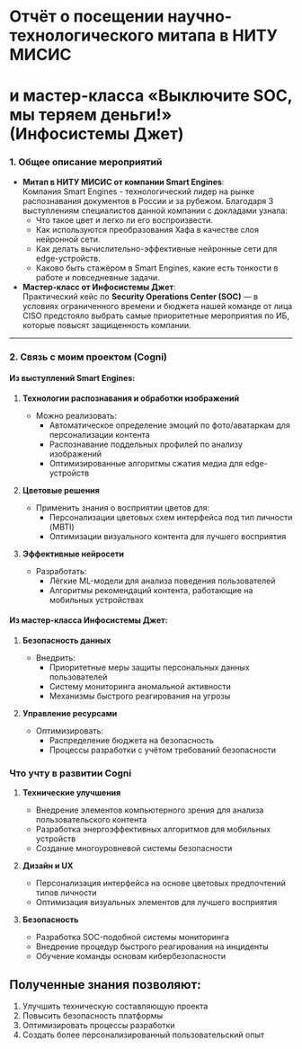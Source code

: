 # Отчёт о посещении научно-технологического митапа в НИТУ МИСИС  
# и мастер-класса «Выключите SOC, мы теряем деньги!» (Инфосистемы Джет)  

### **1. Общее описание мероприятий**  
- **Митап в НИТУ МИСИС от компании Smart Engines**:  
  Компания Smart Engines - технологический лидер на рынке распознавания документов в России и за рубежом.
  Благодаря 3 выступлениям специалистов данной компании с докладами узнала:  
  - Что такое цвет и легко ли его воспроизвести.  
  - Как используются преобразования Хафа в качестве слоя нейронной сети.  
  - Как делать вычислительно-эффективные нейронные сети для edge-устройств.  
  - Каково быть стажёром в Smart Engines, какие есть тонкости в работе и повседневные задачи.    
- **Мастер-класс от Инфосистемы Джет**:  
  Практический кейс по **Security Operations Center (SOC)** — в условиях ограниченного времени и бюджета нашей команде от лица CISO предстояло выбрать самые приоритетные мероприятия по ИБ, которые повысят защищенность компании.  

---

### **2. Связь с моим проектом (Cogni)**  

#### Из выступлений Smart Engines:
1. **Технологии распознавания и обработки изображений**
   - Можно реализовать:
     - Автоматическое определение эмоций по фото/аватаркам для персонализации контента
     - Распознавание поддельных профилей по анализу изображений
     - Оптимизированные алгоритмы сжатия медиа для edge-устройств

2. **Цветовые решения**
   - Применить знания о восприятии цветов для:
     - Персонализации цветовых схем интерфейса под тип личности (MBTI)
     - Оптимизации визуального контента для лучшего восприятия

3. **Эффективные нейросети**
   - Разработать:
     - Лёгкие ML-модели для анализа поведения пользователей
     - Алгоритмы рекомендаций контента, работающие на мобильных устройствах

#### Из мастер-класса Инфосистемы Джет:
1. **Безопасность данных**
   - Внедрить:
     - Приоритетные меры защиты персональных данных пользователей
     - Систему мониторинга аномальной активности
     - Механизмы быстрого реагирования на угрозы

2. **Управление ресурсами**
   - Оптимизировать:
     - Распределение бюджета на безопасность
     - Процессы разработки с учётом требований безопасности

### Что учту в развитии Cogni

1. **Технические улучшения**
   - Внедрение элементов компьютерного зрения для анализа пользовательского контента
   - Разработка энергоэффективных алгоритмов для мобильных устройств
   - Создание многоуровневой системы безопасности

2. **Дизайн и UX**
   - Персонализация интерфейса на основе цветовых предпочтений типов личности
   - Оптимизация визуальных элементов для лучшего восприятия

3. **Безопасность**
   - Разработка SOC-подобной системы мониторинга
   - Внедрение процедур быстрого реагирования на инциденты
   - Обучение команды основам кибербезопасности

## Полученные знания позволяют:  
1. Улучшить техническую составляющую проекта  
2. Повысить безопасность платформы  
3. Оптимизировать процессы разработки  
4. Создать более персонализированный пользовательский опыт  


